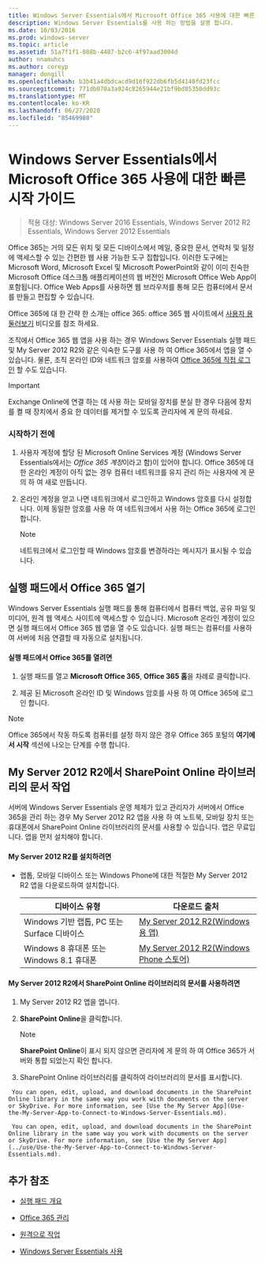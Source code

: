 ```yaml
---
title: Windows Server Essentials에서 Microsoft Office 365 사용에 대한 빠른 시작 가이드
description: Windows Server Essentials를 사용 하는 방법을 설명 합니다.
ms.date: 10/03/2016
ms.prod: windows-server
ms.topic: article
ms.assetid: 51a7f1f1-088b-4487-b2c6-4f97aad3004d
author: nnamuhcs
ms.author: coreyp
manager: dongill
ms.openlocfilehash: b3b41a4dbdcacd9d16f922db6fb5d4140fd23fcc
ms.sourcegitcommit: 771db070a3a924c8265944e21bf9bd85350dd93c
ms.translationtype: MT
ms.contentlocale: ko-KR
ms.lasthandoff: 06/27/2020
ms.locfileid: "85469988"
---
```

# <a name="quick-start-guide-to-using-microsoft-office-365-with-windows-server-essentials"></a>Windows Server Essentials에서 Microsoft Office 365 사용에 대한 빠른 시작 가이드

>적용 대상: Windows Server 2016 Essentials, Windows Server 2012 R2 Essentials, Windows Server 2012 Essentials

 Office 365는 거의 모든 위치 및 모든 디바이스에서 메일, 중요한 문서, 연락처 및 일정에 액세스할 수 있는 간편한 웹 사용 가능한 도구 집합입니다. 이러한 도구에는 Microsoft Word, Microsoft Excel 및 Microsoft PowerPoint와 같이 이미 친숙한 Microsoft Office 데스크톱 애플리케이션의 웹 버전인 Microsoft Office Web App이 포함됩니다. Office Web Apps를 사용하면 웹 브라우저를 통해 모든 컴퓨터에서 문서를 만들고 편집할 수 있습니다.

 Office 365에 대 한 간략 한 소개는 office 365: office 365 웹 사이트에서 [사용자 용 둘러보기](https://onlinehelp.microsoft.com/office365-smallbusinesses/hh534379.aspx) 비디오를 참조 하세요.

 조직에서 Office 365 웹 앱을 사용 하는 경우 Windows Server Essentials 실행 패드 및 My Server 2012 R2와 같은 익숙한 도구를 사용 하 여 Office 365에서 앱을 열 수 있습니다. 물론, 조직 온라인 ID와 네트워크 암호를 사용하여 [Office 365에 직접 로그인](https://login.microsoftonline.com/login.srf?wa=wsignin1.0&rpsnv=2&ct=1384059583&rver=6.1.6206.0&wp=MBI_KEY&wreply=https:%2F%2Fwww.outlook.com%2Fowa%2F&id=260563&whr=students.tamuk.edu&CBCXT=out) 할 수도 있습니다.

> [!IMPORTANT]
>  Exchange Online에 연결 하는 데 사용 하는 모바일 장치를 분실 한 경우 다음에 장치를 켤 때 장치에서 중요 한 데이터를 제거할 수 있도록 관리자에 게 문의 하세요.

### <a name="before-you-begin"></a>시작하기 전에

1.  사용자 계정에 할당 된 Microsoft Online Services 계정 (Windows Server Essentials에서는 *Office 365 계정*이라고 함)이 있어야 합니다. Office 365에 대 한 온라인 계정이 아직 없는 경우 컴퓨터 네트워크를 유지 관리 하는 사용자에 게 문의 하 여 새로 만듭니다.

2.  온라인 계정을 얻고 나면 네트워크에서 로그인하고 Windows 암호를 다시 설정합니다. 이제 동일한 암호를 사용 하 여 네트워크에서 사용 하는 Office 365에 로그인 합니다.

    > [!NOTE]
    >  네트워크에서 로그인할 때 Windows 암호를 변경하라는 메시지가 표시될 수 있습니다.

## <a name="open-office-365-apps-from-the-launchpad"></a>실행 패드에서 Office 365 열기
 Windows Server Essentials 실행 패드를 통해 컴퓨터에서 컴퓨터 백업, 공유 파일 및 미디어, 원격 웹 액세스 사이트에 액세스할 수 있습니다. Microsoft 온라인 계정이 있으면 실행 패드에서 Office 365 웹 앱을 열 수도 있습니다. 실행 패드는 컴퓨터를 사용하여 서버에 처음 연결할 때 자동으로 설치됩니다.

#### <a name="to-open-office-365-from-the-launchpad"></a>실행 패드에서 Office 365를 열려면

1.  실행 패드를 열고 **Microsoft Office 365**, **Office 365 홈**을 차례로 클릭합니다.

2.  제공 된 Microsoft 온라인 ID 및 Windows 암호를 사용 하 여 Office 365에 로그인 합니다.

> [!NOTE]
>  Office 365에서 작동 하도록 컴퓨터를 설정 하지 않은 경우 Office 365 포털의 **여기에서 시작** 섹션에 나오는 단계를 수행 합니다.

## <a name="work-with-documents-in-your-sharepoint-online-libraries-from-my-server-2012-r2"></a>My Server 2012 R2에서 SharePoint Online 라이브러리의 문서 작업
 서버에 Windows Server Essentials 운영 체제가 있고 관리자가 서버에서 Office 365을 관리 하는 경우 My Server 2012 R2 앱을 사용 하 여 노트북, 모바일 장치 또는 휴대폰에서 SharePoint Online 라이브러리의 문서를 사용할 수 있습니다. 앱은 무료입니다. 앱을 먼저 설치해야 합니다.

#### <a name="to-install-my-server-2012-r2"></a>My Server 2012 R2를 설치하려면

-   랩톱, 모바일 디바이스 또는 Windows Phone에 대한 적절한 My Server 2012 R2 앱을 다운로드하여 설치합니다.

    |디바이스 유형|다운로드 출처|
    |-----------------|-------------------|
    |Windows 기반 랩톱, PC 또는 Surface 디바이스|[My Server 2012 R2(Windows용 앱)](https://apps.microsoft.com/windows/app/my-server-2012-r2/67e86695-bda3-4f32-96c4-2e20e56f1cf3)|
    | Windows 8 휴대폰 또는 Windows 8.1 휴대폰|[My Server 2012 R2(Windows Phone 스토어)](http://www.windowsphone.com/store/app/my-server-2012-r2/44f596b5-0477-4096-b96e-ddd6ef64ad6b)|

#### <a name="to-work-with-documents-in-sharepoint-online-libraries-from-my-server-2012-r2"></a>My Server 2012 R2에서 SharePoint Online 라이브러리의 문서를 사용하려면

1.  My Server 2012 R2 앱을 엽니다.

2.  **SharePoint Online**을 클릭합니다.

    > [!NOTE]
    >  **SharePoint Online**이 표시 되지 않으면 관리자에 게 문의 하 여 Office 365가 서버와 통합 되었는지 확인 합니다.

3.  SharePoint Online 라이브러리를 클릭하여 라이브러리의 문서를 표시합니다.


~~~
 You can open, edit, upload, and download documents in the SharePoint Online library in the same way you work with documents on the server or SkyDrive. For more information, see [Use the My Server App](Use-the-My-Server-App-to-Connect-to-Windows-Server-Essentials.md).

 You can open, edit, upload, and download documents in the SharePoint Online library in the same way you work with documents on the server or SkyDrive. For more information, see [Use the My Server App](../use/Use-the-My-Server-App-to-Connect-to-Windows-Server-Essentials.md).
~~~


## <a name="additional-references"></a>추가 참조

-   [실행 패드 개요](../manage/Overview-of-the-Launchpad-in-Windows-Server-Essentials.md)

-   [Office 365 관리](../manage/Manage-Office-365-in-Windows-Server-Essentials.md)

-   [원격으로 작업](Work-Remotely-in-Windows-Server-Essentials.md)

-   [Windows Server Essentials 사용](Use-Windows-Server-Essentials.md)

